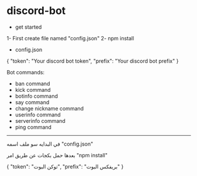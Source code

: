 # discord-bot

- get started

1- First create file named "config.json"
2- npm install

- config.json

{
    "token": "Your discord bot token",
    "prefix": "Your discord bot prefix"
}

Bot commands:
- ban command
- kick command
- botinfo command
- say command
- change nickname command
- userinfo command
- serverinfo command
- ping command



---------------------------------------------------------------


في البدايه سو ملف اسمه "config.json"

بعدها حمل بكجات عن طريق امر "npm install"

{
    "token": "توكن البوت",
    "prefix": "بريفكس البوت"
}
